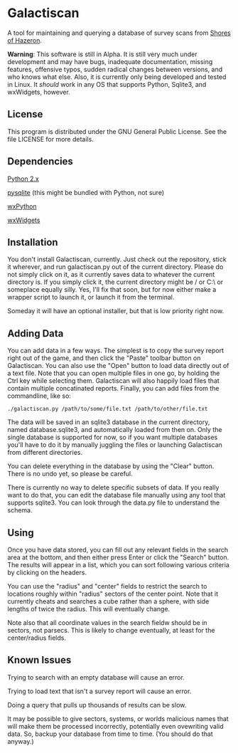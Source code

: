 Galactiscan
===========

A tool for maintaining and querying a database of survey scans from [Shores of Hazeron](http://www.hazeron.com/).

**Warning**:  This software is still in Alpha.  It is still very much under development and may have bugs, inadequate documentation, missing features, offensive typos, sudden radical changes between versions, and who knows what else.  Also, it is currently only being developed and tested in Linux.  It *should* work in any OS that supports Python, Sqlite3, and wxWidgets, however.



License
-------

This program is distributed under the GNU General Public License.  See the file LICENSE for more details.



Dependencies
------------

[Python 2.x](http://www.python.org/)

[pysqlite](https://pypi.python.org/pypi/pysqlite) (this might be bundled with Python, not sure)

[wxPython](http://www.wxpython.org/)

[wxWidgets](http://www.wxwidgets.org/)



Installation
------------

You don't install Galactiscan, currently.  Just check out the repository, stick it wherever, and run galactiscan.py out of the current directory.  Please do not simply click on it, as it currently saves data to whatever the current directory is.  If you simply click it, the current directory might be / or C:\ or someplace equally silly.  Yes, I'll fix that soon, but for now either make a wrapper script to launch it, or launch it from the terminal.

Someday it will have an optional installer, but that is low priority right now.



Adding Data
-----------

You can add data in a few ways.  The simplest is to copy the survey report right out of the game, and then click the "Paste" toolbar button on Galactiscan.  You can also use the "Open" button to load data directly out of a text file.  Note that you can open multiple files in one go, by holding the Ctrl key while selecting them.  Galactiscan will also happily load files that contain multiple concatinated reports.  Finally, you can add files from the commandline, like so:

`./galactiscan.py /path/to/some/file.txt /path/to/other/file.txt`

The data will be saved in an sqlite3 database in the current directory, named database.sqlite3, and automatically loaded from then on.  Only the single database is supported for now, so if you want multiple databases you'll have to do it by manually juggling the files or launching Galactiscan from different directories.

You can delete everything in the database by using the "Clear" button.  There is no undo yet, so please be careful.

There is currently no way to delete specific subsets of data.  If you really want to do that, you can edit the database file manually using any tool that supports sqlite3.  You can look through the data.py file to understand the schema.



Using
-----

Once you have data stored, you can fill out any relevant fields in the search area at the bottom, and then either press Enter or click the "Search" button.  The results will appear in a list, which you can sort following various criteria by clicking on the headers.

You can use the "radius" and "center" fields to restrict the search to locations roughly within "radius" sectors of the center point.  Note that it currently cheats and searches a cube rather than a sphere, with side lengths of twice the radius.  This will eventually change.

Note also that all coordinate values in the search fieldw should be in sectors, not parsecs.  This is likely to change eventually, at least for the center/radius fields.


Known Issues
------------

Trying to search with an empty database will cause an error.

Trying to load text that isn't a survey report will cause an error.

Doing a query that pulls up thousands of results can be slow.

It may be possible to give sectors, systems, or worlds malicious names that will make them be processed incorrectly, potentially even ovewriting valid data.  So, backup your database from time to time.  (You should do that anyway.)
